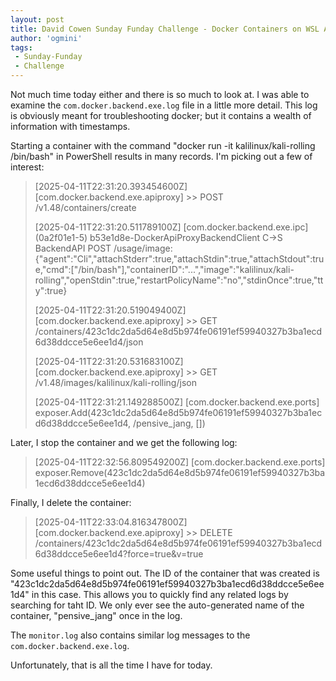 ```yaml
---
layout: post
title: David Cowen Sunday Funday Challenge - Docker Containers on WSL Artifacts - Part 3
author: 'ogmini'
tags:
 - Sunday-Funday
 - Challenge
---
```


Not much time today either and there is so much to look at. I was able to examine the `com.docker.backend.exe.log` file in a little more detail. This log is obviously meant for troubleshooting docker; but it contains a wealth of information with timestamps.

Starting a container with the command "docker run -it kalilinux/kali-rolling /bin/bash" in PowerShell results in many records. I'm picking out a few of interest:

> [2025-04-11T22:31:20.393454600Z] [com.docker.backend.exe.apiproxy] >> POST /v1.48/containers/create
>
> [2025-04-11T22:31:20.511789100Z] [com.docker.backend.exe.ipc] (0a2f01e1-5) b53e1d8e-DockerApiProxyBackendClient C->S BackendAPI POST /usage/image: {"agent":"Cli","attachStderr":true,"attachStdin":true,"attachStdout":true,"cmd":["/bin/bash"],"containerID":"...","image":"kalilinux/kali-rolling","openStdin":true,"restartPolicyName":"no","stdinOnce":true,"tty":true}
>
> [2025-04-11T22:31:20.519049400Z] [com.docker.backend.exe.apiproxy] >> GET /containers/423c1dc2da5d64e8d5b974fe06191ef59940327b3ba1ecd6d38ddcce5e6ee1d4/json
>
> [2025-04-11T22:31:20.531683100Z] [com.docker.backend.exe.apiproxy] >> GET /v1.48/images/kalilinux/kali-rolling/json
>
> [2025-04-11T22:31:21.149288500Z] [com.docker.backend.exe.ports] exposer.Add(423c1dc2da5d64e8d5b974fe06191ef59940327b3ba1ecd6d38ddcce5e6ee1d4, /pensive_jang, [])

Later, I stop the container and we get the following log:

> [2025-04-11T22:32:56.809549200Z] [com.docker.backend.exe.ports] exposer.Remove(423c1dc2da5d64e8d5b974fe06191ef59940327b3ba1ecd6d38ddcce5e6ee1d4)

Finally, I delete the container:

> [2025-04-11T22:33:04.816347800Z] [com.docker.backend.exe.apiproxy] >> DELETE /containers/423c1dc2da5d64e8d5b974fe06191ef59940327b3ba1ecd6d38ddcce5e6ee1d4?force=true&v=true

Some useful things to point out. The ID of the container that was created is "423c1dc2da5d64e8d5b974fe06191ef59940327b3ba1ecd6d38ddcce5e6ee1d4" in this case. This allows you to quickly find any related logs by searching for taht ID. We only ever see the auto-generated name of the container, "pensive_jang" once in the log.

The `monitor.log` also contains similar log messages to the `com.docker.backend.exe.log`.

Unfortunately, that is all the time I have for today.  
